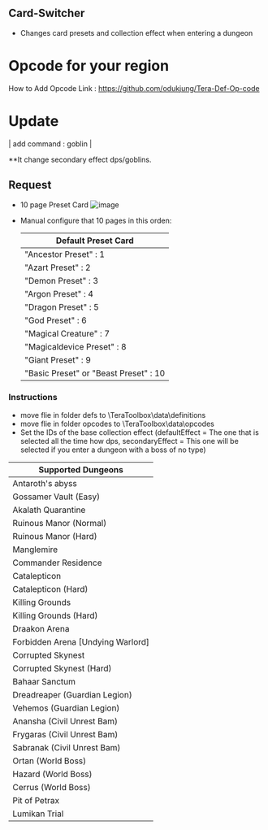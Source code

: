 ## Card-Switcher

* Changes card presets and collection effect when entering a dungeon

# Opcode for your region
How to Add Opcode
Link : https://github.com/odukjung/Tera-Def-Op-code

# Update
| add command        : goblin |

**It change secondary effect dps/goblins.


## Request
* 10 page Preset Card 
![image](https://user-images.githubusercontent.com/90014929/148069936-7f1975ee-b253-4ebf-ad5d-e38e8ef7b06b.png)

* Manual configure that 10 pages in this orden:

  | Default Preset Card |
  | ------------------------ |
  | "Ancestor Preset"              : 1 |
  | "Azart Preset"                 : 2 |
  | "Demon Preset"                 : 3 |
  | "Argon Preset"                 : 4 |
  | "Dragon Preset"                : 5 |
  | "God Preset"                   : 6 |
  | "Magical Creature"             : 7 |
  | "Magicaldevice Preset"         : 8 |
  | "Giant Preset"                 : 9 |
  | "Basic Preset" or "Beast Preset" : 10 |

### Instructions
* move flie in folder defs to \TeraToolbox\data\definitions
* move flie in folder opcodes to \TeraToolbox\data\opcodes
* Set the IDs of the base collection effect (defaultEffect = The one that is selected all the time how dps, secondaryEffect = This one will be selected if you enter a dungeon with a boss of no type)

| Supported Dungeons |
| ------------------------ |
| Antaroth's abyss |
| Gossamer Vault (Easy) |
| Akalath Quarantine |
| Ruinous Manor (Normal) |
| Ruinous Manor (Hard) |
| Manglemire |
| Commander Residence |
| Catalepticon |
| Catalepticon (Hard) |
| Killing Grounds |
| Killing Grounds (Hard) |
| Draakon Arena |
| Forbidden Arena [Undying Warlord] |
| Corrupted Skynest |
| Corrupted Skynest (Hard) |
| Bahaar Sanctum |
| Dreadreaper (Guardian Legion) |
| Vehemos (Guardian Legion) |
| Anansha (Civil Unrest Bam) |
| Frygaras (Civil Unrest Bam) |
| Sabranak (Civil Unrest Bam) |
| Ortan (World Boss) |
| Hazard (World Boss) |
| Cerrus (World Boss) |
| Pit of Petrax |
| Lumikan Trial |
